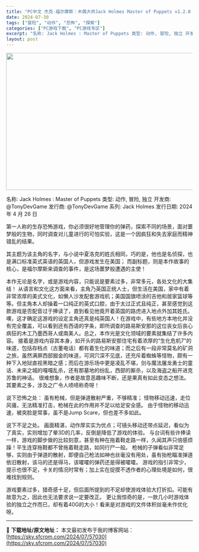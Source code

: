 ```yaml
---
title: "PC中文 杰克·福尔摩斯：木偶大师Jack Holmes Master of Puppets v1.2.0 16.13G"
date: 2024-07-30
tags: ["冒险", "动作", "恐怖", "探索"]
categories: ["PC游戏下载", "PC游戏专区"]
excerpt: "名称: Jack Holmes : Master of Puppets 类型: 动作, 冒险, 独立 开发商: @TonyDevGame 发行商: @TonyDevGame 系列: Jack Holmes 发行日期: 2024 年 4 月 26 日 第一人称的生存恐怖游戏，你必须很好地管理你的弹药，&hellip;"
layout: post
---
```


<img class="aligncenter size-full wp-image-57031" src="https://sky.sfcrom.com/wp-content/uploads/2024/07/2024073000430872.webp" alt="" width="660" height="370" />

名称: Jack Holmes : Master of Puppets
类型: 动作, 冒险, 独立
开发商: @TonyDevGame
发行商: @TonyDevGame
系列: Jack Holmes
发行日期: 2024 年 4 月 26 日

第一人称的生存恐怖游戏，你必须很好地管理你的弹药，探索不同的场景，面对噩梦般的生物，同时调查对儿童进行的可怕实验，这是一个因疯狂和失去家庭而精神错乱的结果。

其主题为该主角的名字，与小说中夏洛克的姓氏相同，巧的是，他也是名侦探，也是满口标准英式英语的英国人，但游戏发生在美国；
而副标题，则是本作故事的核心，是福尔摩斯来调查的事件，是这场噩梦般遭遇的主使！

本作无论是名字，或是游戏内容，只能说是要素过多，非常多元，各处文化的大集结！
从语言和文化这方面来看，主角乃英国正统人士，但生活在美国，家中有着非常浓厚的美式文化，如懒人沙发配套游戏机；美国国旗喷涂的吉他和居家篮球等等。但主角本人却操着一口纯正的英式口腔，由于太过正式且纯正，甚至感觉到这款游戏是否配音过于捧读了，直到看见他竟开着英国的路虎进入地点外加其姓氏。噢，这才确定这游戏的设定主角还真是纯英国人！在游戏中，有些地方本地化并没有完全覆盖，可以看到还有西语的字条，即所调查的路易斯安那的这位丧女后丧心病狂的木工乃墨西哥人或南美人。总之，本作光是文化领域的要素就集结了许多内容。
接着是游戏内容其本身，如开头的路易斯安那住宅有着浓厚的“生化危机7”的味道，包括存档点（古董电话）都有着生化的味道；而之后有一段非常莫名的矿洞之旅，虽然满屏西部掘金的味道，可洞穴深不见底，还充斥着蜘蛛等怪物，颇有一种下入地狱直视黑暗之感；而后在游乐场中更是凌乱不堪，剑与魔法屠龙勇士的童话、未来之城的嘎嘎乱杀，还有那墓地的纷乱，西部的厮杀，以及海盗之船开进克苏鲁的神话。
很难想象，作者是故意恶趣味不断，还是果真有如此变态之想法。其要素之多，涉及之广令人啧啧称奇呀！

说下恐怖之处：
虽有枪械，但是弹道散射严重，不够精准；
怪物移动迅速，走位风骚，无法精准打击，枪械在此的作用并不足以给足安全感。
由于怪物的移动迅速，被突脸是常事，虽不是Jump Scare，但也差不多如此。

说下不足之处。
画面精湛，动作厚实实为优点；可镜头移动还带点延迟，看似为了真实，实则增加了晕3D的几率，反倒是降低了游戏的体验。
与台词有些许捧读一样，游戏的脚步做的比较刻意，甚至有种在拖着鞋走路一样，久闻其声只倍感烦躁！平生连穿拖鞋都不曾拖着鞋走路，如同行尸一般。
枪械的子弹看似非常足够，实则由于弹道的散射，即便自己枪法如神也丝毫没有用处，虽有抬枪瞄准弹道依旧散射，该马的还是得马，该嚯嚯的弹药还是得被嚯嚯。
游戏的指引非常少，提示也很不足，卡关的情况时常有；加上实在捉摸不透作者的心理处境是如何，很难找到规则。

游戏要素过多，猎奇感十足，但后面所提到的不足却使游戏体验大打折扣。可能有故意为之，因此也无法要求说一定要改正。
更让我惊奇的是，一款几小时游戏体验的独立之作而已，却有着40G的大小！看来是对游戏的文件体积丝毫未作优化呀。

---
📖 **下载地址/原文地址：** 本文最初发布于我的博客网站：[https://sky.sfcrom.com/2024/07/57030](https://sky.sfcrom.com/2024/07/57030)
